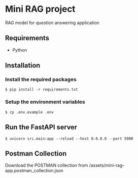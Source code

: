 # Mini RAG project

RAG model for question answering application

## Requirements
 - Python
 
## Installation 
 ### Install the required packages
    $ pip install -r requirements.txt



### Setup the environment variables
    $ cp .env.example .env


## Run the FastAPI server
    $ uvicorn src.main:app --reload --host 0.0.0.0 --port 5000

## Postman Collection
Download the POSTMAN collection from /assets/mini-rag-app.postman_collection.json